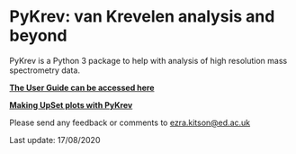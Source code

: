# PyKrev: van Krevelen analysis and beyond

PyKrev is a Python 3 package to help with analysis of high resolution mass spectrometry data.

[**The User Guide can be accessed here**](https://github.com/Kzra/PyKrev/blob/master/docs/PyKrev%20User%20Guide.md)

[**Making UpSet plots with PyKrev**](https://github.com/Kzra/PyKrev/blob/master/docs/UpSet%20plots%20with%20PyKrev.md)

Please send any feedback or comments to ezra.kitson@ed.ac.uk

Last update: 17/08/2020
